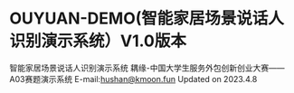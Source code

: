 # OUYUAN-DEMO(智能家居场景说话人识别演示系统）V1.0版本
智能家居场景说话人识别演示系统
耦缘-中国大学生服务外包创新创业大赛——A03赛题演示系统
E-mail:hushan@kmoon.fun
Updated on 2023.4.8
